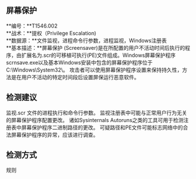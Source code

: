 ## 屏幕保护  
**编号：**T1546.002  
**战术：**提权（Privilege Escalation)  
**数据源：**文件监视，进程命令行参数，进程监视，Windows注册表  
**基本描述：**屏幕保护 (Screensaver)是在所配置的用户不活动时间后执行的程序，由扩展名为.scr的可移植可执行(PE)文件组成。Windows屏幕保护程序scrnsave.exe以及基本Windows安装中包含的屏幕保护程序位于C:\Windows\System32\。
攻击者可以使用屏幕保护程序设置来保持持久性，方法是在用户不活动的特定时间段后设置屏保运行恶意软件。  
## 检测建议  
监视.scr 文件的进程执行和命令行参数。
监视注册表中可能与正常用户行为无关的屏幕保护程序配置更改。 
诸如Sysinternals Autoruns之类的工具可用于检测注册表中屏幕保护程序二进制路径的更改。 
可疑路径和PE文件可能标志网络中的合法屏幕保护程序的异常，应该进行调查。  
## 检测方式  
规则